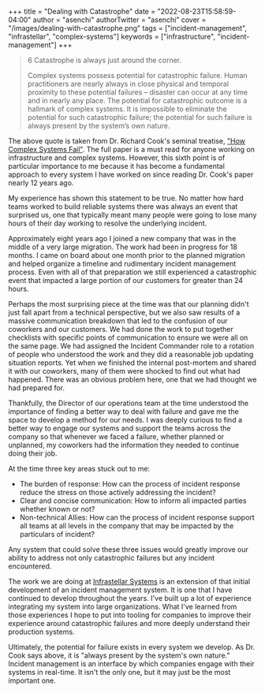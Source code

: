 +++
title = "Dealing with Catastrophe"
date = "2022-08-23T15:58:59-04:00"
author = "asenchi"
authorTwitter = "asenchi"
cover = "/images/dealing-with-catastrophe.png"
tags = ["incident-management", "infrastellar", "complex-systems"]
keywords = ["infrastructure", "incident-management"]
+++

> 6 Catastrophe is always just around the corner.
>
> Complex systems possess potential for catastrophic failure. Human
> practitioners are nearly always in close physical and temporal proximity to
> these potential failures – disaster can occur at any time and in nearly any
> place. The potential for catastrophic outcome is a hallmark of complex
> systems. It is impossible to eliminate the potential for such catastrophic
> failure; the potential for such failure is always present by the system’s own
> nature.

The above quote is taken from Dr. Richard Cook's seminal treatise, ["How Complex
Systems Fail"][]. The full paper is a must read for anyone working on
infrastructure and complex systems. However, this sixth point is of particular
importance to me because it has become a fundamental approach to every system I
have worked on since reading Dr. Cook's paper nearly 12 years ago.

My experience has shown this statement to be true. No matter how hard teams
worked to build reliable systems there was always an event that surprised us,
one that typically meant many people were going to lose many hours of their day
working to resolve the underlying incident.

Approximately eight years ago I joined a new company that was in the middle of
a very large migration. The work had been in progress for 18 months. I came on
board about one month prior to the planned migration and helped organize a
timeline and rudimentary incident management process. Even with all of that
preparation we still experienced a catastrophic event that impacted a large
portion of our customers for greater than 24 hours.

Perhaps the most surprising piece at the time was that our planning didn't just
fall apart from a technical perspective, but we also saw results of a massive
communication breakdown that led to the confusion of our coworkers and our
customers. We had done the work to put together checklists with specific points
of communication to ensure we were all on the same page. We had assigned the
Incident Commander role to a rotation of people who understood the work and
they did a reasonable job updating situation reports. Yet when we finished the
internal post-mortem and shared it with our coworkers, many of them were
shocked to find out what had happened. There was an obvious problem here, one
that we had thought we had prepared for.

Thankfully, the Director of our operations team at the time understood the
importance of finding a better way to deal with failure and gave me the space
to develop a method for our needs. I was deeply curious to find a better way
to engage our systems and support the teams across the company so that whenever
we faced a failure, whether planned or unplanned, my coworkers had the
information they needed to continue doing their job.

At the time three key areas stuck out to me:

- The burden of response: How can the process of incident response reduce the
  stress on those actively addressing the incident?
- Clear and concise communication: How to inform all impacted parties whether
  known or not?
- Non-technical Allies: How can the process of incident response support all
  teams at all levels in the company that may be impacted by the particulars of
  incident?

Any system that could solve these three issues would greatly improve our
ability to address not only catastrophic failures but any incident encountered.

The work we are doing at [Infrastellar Systems][] is an extension of that
initial development of an incident management system. It is one that I have
continued to develop throughout the years. I've built up a lot of experience
integrating my system into large organizations. What I've learned from those
experiences I hope to put into tooling for companies to improve their
experience around catastrophic failures and more deeply understand their
production systems.

Ultimately, the potential for failure exists in every system we develop. As
Dr. Cook says above, it is "always present by the system's own nature."
Incident management is an interface by which companies engage with their
systems in real-time. It isn't the only one, but it may just be the most
important one.

["How Complex Systems Fail"]: https://how.complexsystems.fail
[Infrastellar Systems]: https://infrastellar.systems
